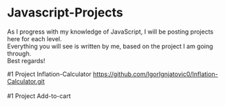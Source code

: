 # Javascript-Projects
As I progress with my knowledge of JavaScript, I will be posting projects here for each level. <br>
Everything you will see is written by me, based on the project I am going through. <br>
Best regards!

#1 Project Inflation-Calculator
https://github.com/IgorIgnjatovic0/Inflation-Calculator.git
<br><br>
#1 Project Add-to-cart
